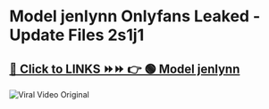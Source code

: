 
 # Model jenlynn Onlyfans Leaked - Update Files 2s1j1

## <h2><a href="https://clipsfans.com/Model_jenlynn&ref=git">🔗 Click to LINKS ⏩⏩ 👉 🟢 Model jenlynn </a></h2>

<a href="https://clipsfans.com/Model_jenlynn&ref=git" rel="nofollow" data-target="animated-image.originalLink"><img src="https://i.ibb.co.com/xMMVF88/686577567.gif" alt="Viral Video Original" style="max-width: 100%; display: inline-block;" data-target="animated-image.originalImage"></a>

